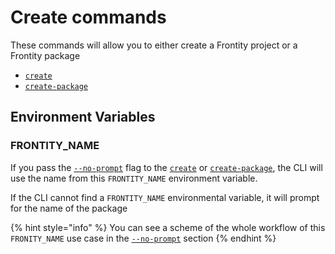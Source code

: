 # Create commands

These commands will allow you to either create a Frontity project or a Frontity package

* [`create`](create.md)
* [`create-package`](create-package.md)

## Environment Variables

### FRONTITY_NAME

If you pass the [`--no-prompt`](../README.md#no-prompt) flag to the [`create`](create.md) or [`create-package`](create-package.md), the CLI will use the name from this `FRONTITY_NAME` environment variable.

If the CLI cannot find a `FRONTITY_NAME` environmental variable, it will prompt for the name of the package

{% hint style="info" %}
You can see a scheme of the whole workflow of this `FRONITY_NAME` use case in the [`--no-prompt`](../README.md#no-prompt) section
{% endhint %}
